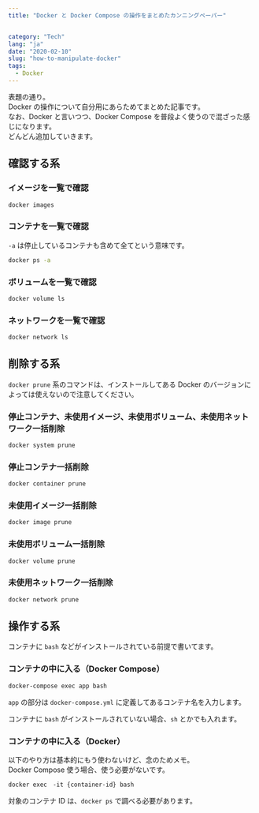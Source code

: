```yaml
---
title: "Docker と Docker Compose の操作をまとめたカンニングペーパー"


category: "Tech"
lang: "ja"
date: "2020-02-10"
slug: "how-to-manipulate-docker"
tags:
  - Docker
---
```


表題の通り。  
Docker の操作について自分用にあらためてまとめた記事です。  
なお、Docker と言いつつ、Docker Compose を普段よく使うので混ざった感じになります。  
どんどん追加していきます。

## 確認する系

### イメージを一覧で確認

```bash
docker images
```

### コンテナを一覧で確認

`-a` は停止しているコンテナも含めて全てという意味です。

```bash
docker ps -a
```

### ボリュームを一覧で確認

```bash
docker volume ls
```

### ネットワークを一覧で確認

```bash
docker network ls
```

## 削除する系

`docker prune` 系のコマンドは、インストールしてある Docker のバージョンによっては使えないので注意してください。

### 停止コンテナ、未使用イメージ、未使用ボリューム、未使用ネットワーク一括削除

```bash
docker system prune
```

### 停止コンテナ一括削除

```bash
docker container prune
```

### 未使用イメージ一括削除

```bash
docker image prune
```

### 未使用ボリューム一括削除

```bash
docker volume prune
```

### 未使用ネットワーク一括削除

```bash
docker network prune
```

## 操作する系

コンテナに `bash` などがインストールされている前提で書いてます。

### コンテナの中に入る（Docker Compose）

```bash
docker-compose exec app bash
```

`app` の部分は `docker-compose.yml` に定義してあるコンテナ名を入力します。

コンテナに `bash` がインストールされていない場合、`sh` とかでも入れます。

### コンテナの中に入る（Docker）

以下のやり方は基本的にもう使わないけど、念のためメモ。  
Docker Compose 使う場合、使う必要がないです。

```bash
docker exec　-it {container-id} bash
```

対象のコンテナ ID は、`docker ps` で調べる必要があります。
